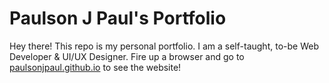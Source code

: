 # Paulson J Paul's Portfolio

Hey there! This repo is my personal portfolio. I am a self-taught, to-be Web Developer & UI/UX Designer. Fire up a browser and go to [paulsonjpaul.github.io](https://paulsonjpaul.github.io/) to see the website!
